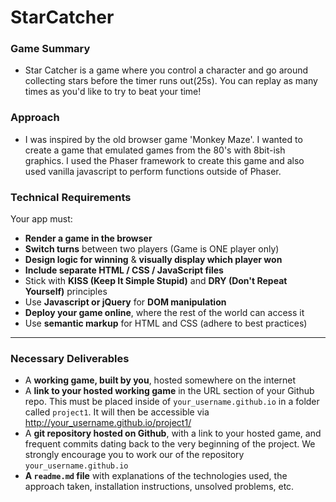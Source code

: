 # StarCatcher






### Game Summary

* Star Catcher is a game where you control a character and go around collecting stars before
the timer runs out(25s). You can replay as many times as you'd like to try to beat your time!


### Approach

* I was inspired by the old browser game 'Monkey Maze'. I wanted to create a game that emulated games
from the 80's with 8bit-ish graphics. I used the Phaser framework to create this game and also used
vanilla javascript to perform functions outside of Phaser.


### Technical Requirements

Your app must:

* **Render a game in the browser**
* **Switch turns** between two players (Game is ONE player only)
* **Design logic for winning** & **visually display which player won**
* **Include separate HTML / CSS / JavaScript files**
* Stick with **KISS (Keep It Simple Stupid)** and **DRY (Don't Repeat Yourself)** principles
* Use **Javascript or jQuery** for **DOM manipulation**
* **Deploy your game online**, where the rest of the world can access it
* Use **semantic markup** for HTML and CSS (adhere to best practices)

---

### Necessary Deliverables

* A **working game, built by you**, hosted somewhere on the internet
* A **link to your hosted working game** in the URL section of your Github repo. This must be placed inside of `your_username.github.io` in a folder called `project1`. It will then be accessible via http://your_username.github.io/project1/
* A **git repository hosted on Github**, with a link to your hosted game, and frequent commits dating back to the very beginning of the project. We strongly encourage you to work our of the repository `your_username.github.io`
* **A ``readme.md`` file** with explanations of the technologies used, the approach taken, installation instructions, unsolved problems, etc.
